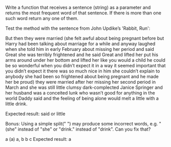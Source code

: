 Write a function that receives a sentence (string) as a parameter and returns the most frequent word of that sentence.
If there is more than one such word return any one of them.

Test the method with the sentence from John Updike’s 'Rabbit, Run':

But then they were married (she felt awful about being pregnant before but
Harry had been talking about marriage for a while and anyway laughed when
she told him in early February about missing her period and said Great she
was terribly frightened and he said Great and lifted her put his arms around
under her bottom and lifted her like you would a child he could be so
wonderful when you didn’t expect it in a way it seemed important that you
didn’t expect it there was so much nice in him she couldn’t explain to
anybody she had been so frightened about being pregnant and he made her
be proud) they were married after her missing her second period in March
and she was still little clumsy dark-complected Janice Springer and her
husband was a conceited lunk who wasn’t good for anything in the world Daddy
said and the feeling of being alone would melt a little with a little drink.

Expected result: said or little

Bonus: Using a simple split(" ") may produce some incorrect words, e.g. "(she" instead of "she" or "drink." instead of "drink".
Can you fix that?

a (a) a, b b c
Expected result: a
